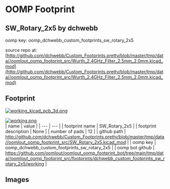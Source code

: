 # OOMP Footprint  
## SW_Rotary_2x5  by dchwebb  
  
oomp key: oomp_dchwebb_custom_footprints_sw_rotary_2x5  
  
source repo at: [http://github.com/dchwebb/Custom_Footprints.pretty/blob/master/tmp/data//oomlout_oomp_footprint_src/Wurth_2.4GHz_Filter_2.5mm_2.0mm.kicad_mod](http://github.com/dchwebb/Custom_Footprints.pretty/blob/master/tmp/data//oomlout_oomp_footprint_src/Wurth_2.4GHz_Filter_2.5mm_2.0mm.kicad_mod)  
## Footprint  
  
[![working_kicad_pcb_3d.png](working_kicad_pcb_3d_600.png)](working_kicad_pcb_3d.png)  
  
[![working.png](working_600.png)](working.png)  
| name | value | 
| --- | --- | 
| footprint name | SW_Rotary_2x5 | 
| footprint description | None | 
| number of pads | 12 | 
| github path | http://github.com/dchwebb/Custom_Footprints.pretty/blob/master/tmp/data//oomlout_oomp_footprint_src/SW_Rotary_2x5.kicad_mod | 
| oomp key | oomp_dchwebb_custom_footprints_sw_rotary_2x5 | 
| oomp bot github | https://github.com/oomlout/oomlout_oomp_footprint_bot/tree/main/tmp/data//oomlout_oomp_footprint_src/footprints/dchwebb_custom_footprints_sw_rotary_2x5/working | 
## Images  
